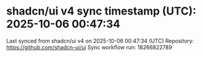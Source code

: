 # shadcn/ui v4 sync timestamp (UTC): 2025-10-06 00:47:34
Last synced from shadcn/ui v4 on 2025-10-06 00:47:34 (UTC)
Repository: https://github.com/shadcn-ui/ui
Sync workflow run: 18266822789

